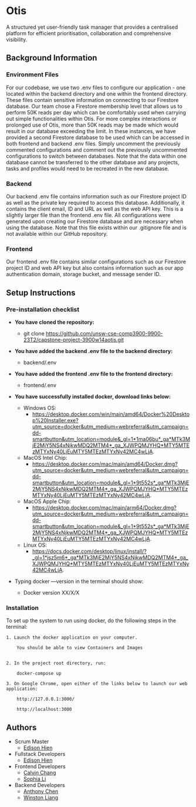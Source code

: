 
# Otis

A structured yet user-friendly task manager that provides a centralised platform for efficient prioritisation, collaboration and comprehensive visibility.



## Background Information

### Environment Files
For our codebase, we use two .env  files to configure our application - one located within the backend directory and one within the frontend directory. These files contain sensitive information on connecting to our Firestore database. Our team chose a Firestore membership level that allows us to perform 50K reads per day which can be comfortably used when carrying out simple functionalities within Otis. For more complex interactions or prolonged use of Otis, more than 50K reads may be made which would result in our database exceeding the limit. In these instances, we have provided a second Firestore database to be used which can be accessed in both frontend and backend .env  files. Simply uncomment the previously commented configurations and comment out the previously uncommented configurations to switch between databases. Note that the data within one database cannot be transferred to the other database and any projects, tasks and profiles would need to be recreated in the new database.

### Backend
Our backend  .env  file contains information such as our Firestore project ID as well as the private key required to access this database. Additionally, it contains the client email, ID and URL as well as the web API key. This is a slightly larger file than the frontend  .env  file. All configurations were generated upon creating our Firestore database and are necessary when using the database. Note that this file exists within our .gitignore  file and is not available within our GitHub repository.

### Frontend
Our frontend .env  file contains similar configurations such as our Firestore project ID and web API key but also contains information such as our app authentication domain, storage bucket, and message sender ID.


## Setup Instructions

### Pre-installation checklist

- **You have cloned the repository:**
    - git clone https://github.com/unsw-cse-comp3900-9900-23T2/capstone-project-3900w14aotis.git 

- **You have added the backend .env file to the backend directory:**
    - backend/.env

- **You have added the frontend .env file to the frontend directory:**
    - frontend/.env

- **You have successfully installed docker, download links below:**
    - Windows OS: 
        - https://desktop.docker.com/win/main/amd64/Docker%20Desktop%20Installer.exe?utm_source=docker&utm_medium=webreferral&utm_campaign=dd-smartbutton&utm_location=module&_gl=1*1ma06bu*_ga*MTk3MjE2MjY5NS4xNjkwMDQ2MTM4*_ga_XJWPQMJYHQ*MTY5MTEzMTYxNy40LjEuMTY5MTEzMTYxNy42MC4wLjA.
    - MacOS Intel Chip: 
        - https://desktop.docker.com/mac/main/amd64/Docker.dmg?utm_source=docker&utm_medium=webreferral&utm_campaign=dd-smartbutton&utm_location=module&_gl=1*9t552s*_ga*MTk3MjE2MjY5NS4xNjkwMDQ2MTM4*_ga_XJWPQMJYHQ*MTY5MTEzMTYxNy40LjEuMTY5MTEzMTYxNy42MC4wLjA.
    - MacOS Apple Chip: 
        - https://desktop.docker.com/mac/main/arm64/Docker.dmg?utm_source=docker&utm_medium=webreferral&utm_campaign=dd-smartbutton&utm_location=module&_gl=1*9t552s*_ga*MTk3MjE2MjY5NS4xNjkwMDQ2MTM4*_ga_XJWPQMJYHQ*MTY5MTEzMTYxNy40LjEuMTY5MTEzMTYxNy42MC4wLjA.
    - Linux OS: 
        - https://docs.docker.com/desktop/linux/install/?_gl=1*jsz5m6*_ga*MTk3MjE2MjY5NS4xNjkwMDQ2MTM4*_ga_XJWPQMJYHQ*MTY5MTEzMTYxNy40LjEuMTY5MTEzMTYxNy42MC4wLjA.

- Typing docker ––version in the terminal should show:
    - Docker version XX/X/X

### Installation

To set up the system to run using docker, do the following steps in the terminal:


    1. Launch the docker application on your computer.

        You should be able to view Containers and Images


    2. In the project root directory, run:

        docker-compose up

    3. On Google Chrome, open either of the links below to launch our web application:

        http://127.0.0.1:3000/

        http://localhost:3000
## Authors

- Scrum Master
    - [Edison Hien](https://github.com/Eddyyyh)
- Fullstack Developers
    - [Edison Hien](https://github.com/Eddyyyh)
- Frontend Developers
    - [Calvin Chang](https://github.com/CalvinChang1)
    - [Sophia Li](https://github.com/sophiaax)
- Backend Developers
    - [Anthony Chen](https://github.com/Konatomic)
    - [Winston Liang](https://github.com/wl0831)


